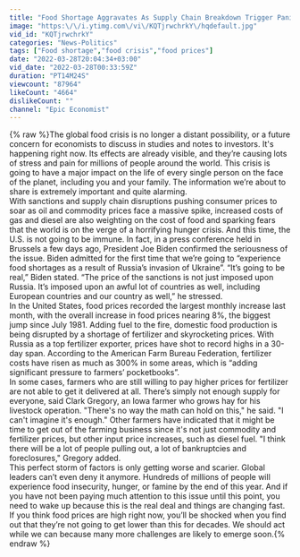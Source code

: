 ```yaml
---
title: "Food Shortage Aggravates As Supply Chain Breakdown Trigger Panic At Local Supermarkets"
image: "https:\/\/i.ytimg.com\/vi\/KQTjrwchrkY\/hqdefault.jpg"
vid_id: "KQTjrwchrkY"
categories: "News-Politics"
tags: ["Food shortage","food crisis","food prices"]
date: "2022-03-28T20:04:34+03:00"
vid_date: "2022-03-28T00:33:59Z"
duration: "PT14M24S"
viewcount: "87964"
likeCount: "4664"
dislikeCount: ""
channel: "Epic Economist"
---
```

{% raw %}The global food crisis is no longer a distant possibility, or a future concern for economists to discuss in studies and notes to investors. It's happening right now. Its effects are already visible, and they’re causing lots of stress and pain for millions of people around the world. This crisis is going to have a major impact on the life of every single person on the face of the planet, including you and your family. The information we’re about to share is extremely important and quite alarming. <br />With sanctions and supply chain disruptions pushing consumer prices to soar as oil and commodity prices face a massive spike, increased costs of gas and diesel are also weighting on the cost of food and sparking fears that the world is on the verge of a horrifying hunger crisis. And this time, the U.S. is not going to be immune. In fact, in a press conference held in Brussels a few days ago, President Joe Biden confirmed the seriousness of the issue. Biden admitted for the first time that we’re going to “experience food shortages as a result of Russia’s invasion of Ukraine”. “It’s going to be real,” Biden stated. “The price of the sanctions is not just imposed upon Russia. It’s imposed upon an awful lot of countries as well, including European countries and our country as well,” he stressed.<br />In the United States, food prices recorded the largest monthly increase last month, with the overall increase in food prices nearing 8%, the biggest jump since July 1981. Adding fuel to the fire, domestic food production is being disrupted by a shortage of fertilizer and skyrocketing prices. With Russia as a top fertilizer exporter, prices have shot to record highs in a 30-day span. According to the American Farm Bureau Federation, fertilizer costs have risen as much as 300% in some areas, which is “adding significant pressure to farmers’ pocketbooks”.<br />In some cases, farmers who are still willing to pay higher prices for fertilizer are not able to get it delivered at all. There’s simply not enough supply for everyone, said Clark Gregory, an Iowa farmer who grows hay for his livestock operation. &quot;There's no way the math can hold on this,&quot; he said. &quot;I can't imagine it's enough.&quot; Other farmers have indicated that it might be time to get out of the farming business since it's not just commodity and fertilizer prices, but other input price increases, such as diesel fuel. &quot;I think there will be a lot of people pulling out, a lot of bankruptcies and foreclosures,&quot; Gregory added.<br />This perfect storm of factors is only getting worse and scarier. Global leaders can’t even deny it anymore. Hundreds of millions of people will experience food insecurity, hunger, or famine by the end of this year. And if you have not been paying much attention to this issue until this point, you need to wake up because this is the real deal and things are changing fast. If you think food prices are high right now, you’ll be shocked when you find out that they’re not going to get lower than this for decades. We should act while we can because many more challenges are likely to emerge soon.{% endraw %}
